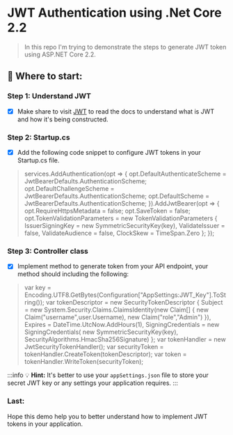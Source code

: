 # JWT Authentication using .Net Core 2.2

> In this repo I'm trying to demonstrate the steps to generate JWT token using ASP.NET Core 2.2.
## :memo: Where to start:

### Step 1: Understand JWT
-[x] Make share to visit [JWT](https://jwt.io/) to read the docs to understand what is JWT and how it's being constructed.

### Step 2: Startup.cs
-[x] Add the following code snippet to configure JWT tokens in your Startup.cs file.
>  services.AddAuthentication(opt =>
            {
                opt.DefaultAuthenticateScheme = JwtBearerDefaults.AuthenticationScheme;
                opt.DefaultChallengeScheme = JwtBearerDefaults.AuthenticationScheme;
                opt.DefaultScheme = JwtBearerDefaults.AuthenticationScheme;
            }).AddJwtBearer(opt =>
            {
                opt.RequireHttpsMetadata = false;
                opt.SaveToken = false;
                opt.TokenValidationParameters = new TokenValidationParameters
                {
                    IssuerSigningKey = new SymmetricSecurityKey(key),
                    ValidateIssuer = false,
                    ValidateAudience = false,
                    ClockSkew = TimeSpan.Zero
                };
            });

### Step 3: Controller class
-[x] Implement method to generate token from your API endpoint, your method should including the following:
> var key = Encoding.UTF8.GetBytes(Configuration["AppSettings:JWT_Key"].ToString());
                var tokenDescriptor = new SecurityTokenDescriptor
                {
                    Subject = new System.Security.Claims.ClaimsIdentity(new Claim[] {
                        new Claim("username",user.Username),
                        new Claim("role","Admin")
                    }),
                    Expires = DateTime.UtcNow.AddHours(1),
                    SigningCredentials = new SigningCredentials(
                        new SymmetricSecurityKey(key),
                         SecurityAlgorithms.HmacSha256Signature)
                };
                var tokenHandler = new JwtSecurityTokenHandler();
                var securityToken = tokenHandler.CreateToken(tokenDescriptor);
                var token = tokenHandler.WriteToken(securityToken);

:::info
:bulb: **Hint:** It's better to use your `appSettings.json` file to store your secret JWT key or any settings your application requires.
:::

### Last:
Hope this demo help you to better understand how to implement JWT tokens in your application.